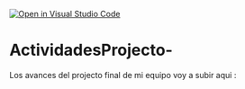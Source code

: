 [![Open in Visual Studio Code](https://classroom.github.com/assets/open-in-vscode-c66648af7eb3fe8bc4f294546bfd86ef473780cde1dea487d3c4ff354943c9ae.svg)](https://classroom.github.com/online_ide?assignment_repo_id=8576993&assignment_repo_type=AssignmentRepo)
# ActividadesProjecto-
Los avances del projecto final de mi equipo voy a subir aqui : 
